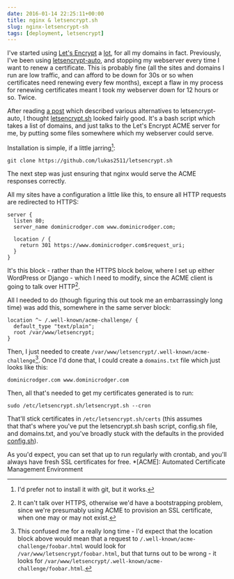 ```yaml
---
date: 2016-01-14 22:25:11+00:00
title: nginx & letsencrypt.sh
slug: nginx-letsencrypt-sh
tags: [deployment, letsencrypt]
---
```


I've started using [Let's Encrypt](https://letsencrypt.org/) a
[lot](https://www.dominicrodger.com/2016/01/01/moving-away-from-cloudflare/),
for all my domains in fact. Previously, I've been using
[letsencrypt-auto](http://letsencrypt.readthedocs.org/en/latest/using.html#letsencrypt-auto),
and stopping my webserver every time I want to renew a
certificate. This is probably fine (all the sites and domains I run
are low traffic, and can afford to be down for 30s or so when
certificates need renewing every few months), except a flaw in my
process for renewing certificates meant I took my webserver down for
12 hours or so. Twice.

<!-- more -->

After reading [a
post](https://www.metachris.com/2015/12/comparison-of-10-acme-lets-encrypt-clients/)
which described various alternatives to letsencrypt-auto, I thought
[letsencrypt.sh](https://github.com/lukas2511/letsencrypt.sh) looked
fairly good. It's a bash script which takes a list of domains, and
just talks to the Let's Encrypt ACME server for me, by putting some
files somewhere which my webserver could serve.

Installation is simple, if a little jarring[^1]:

```
git clone https://github.com/lukas2511/letsencrypt.sh
```

The next step was just ensuring that nginx would serve the ACME
responses correctly.

All my sites have a configuration a little like this, to ensure all
HTTP requests are redirected to HTTPS:

```
server {
  listen 80;
  server_name dominicrodger.com www.dominicrodger.com;

  location / {
    return 301 https://www.dominicrodger.com$request_uri;
  }
}
```

It's this block - rather than the HTTPS block below, where I set up
either WordPress or Django - which I need to modify, since the ACME
client is going to talk over HTTP[^2].

All I needed to do (though figuring this out took me an
embarrassingly long time) was add this, somewhere in the same server
block:

```
location ^~ /.well-known/acme-challenge/ {
  default_type "text/plain";
  root /var/www/letsencrypt;
}
```

Then, I just needed to create
`/var/www/letsencrypt/.well-known/acme-challenge`[^3]. Once I'd done
that, I could create a `domains.txt` file which just looks like this:

```
dominicrodger.com www.dominicrodger.com
```

Then, all that's needed to get my certificates generated is to run:

```
sudo /etc/letsencrypt.sh/letsencrypt.sh --cron
```

That'll stick certificates in `/etc/letsencrypt.sh/certs` (this assumes that that's where you've put the letsencrypt.sh bash script, config.sh file, and domains.txt, and you've broadly stuck with the defaults in the provided [config.sh](https://github.com/lukas2511/letsencrypt.sh/blob/master/config.sh.example)).

As you'd expect, you can set that up to run regularly with crontab, and you'll always have fresh SSL certificates for free.
  *[ACME]: Automated Certificate Management Environment

[^1]: I'd prefer not to install it with git, but it works.

[^2]: It can't talk over HTTPS, otherwise we'd have a bootstrapping
      problem, since we're presumably using ACME to provision an SSL
      certificate, when one may or may not exist.

[^3]: This confused me for a really long time - I'd expect that the
      location block above would mean that a request to
      `/.well-known/acme-challenge/foobar.html` would look for
      `/var/www/letsencrypt/foobar.html`, but that turns out to be
      wrong - it looks for
      `/var/www/letsencrypt/.well-known/acme-challenge/foobar.html`.
